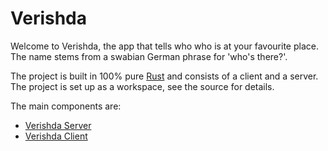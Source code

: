 # Verishda

Welcome to Verishda, the app that tells who who is at your favourite place. The name stems from a swabian German phrase for 'who's there?'.

The project is built in 100% pure [Rust](https://www.rust-lang.org) and consists of a client and a server. The project is set up as a workspace, see the source for details.

The main components are:
* [Verishda Server](verishda-server/README)
* [Verishda Client](verishda-slint/README)
